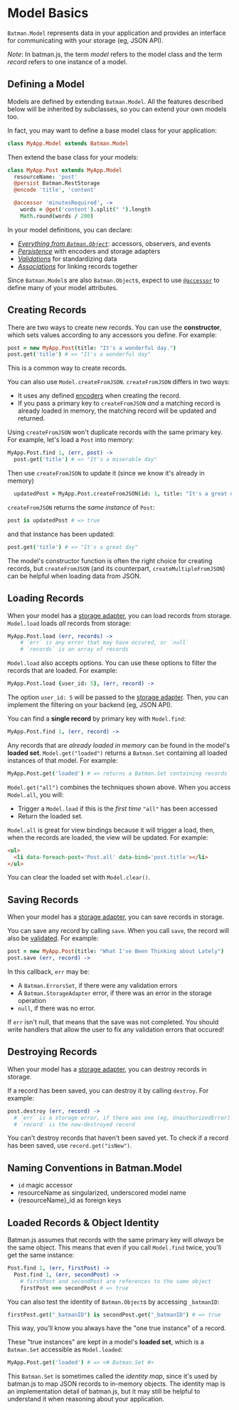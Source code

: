 # Model Basics

`Batman.Model` represents data in your application and
provides an interface for communicating with your storage (eg, JSON API).

_Note_: In batman.js, the term _model_ refers to the model class and the term _record_ refers to one instance of a model.

## Defining a Model

Models are defined by extending  `Batman.Model`. All the features described below will be inherited by subclasses, so you can extend your own models too. 

In fact, you may want to define a base model class for your application:

```coffeescript 
class MyApp.Model extends Batman.Model
```

Then extend the base class for your models:

```coffeescript
class MyApp.Post extends MyApp.Model 
  resourceName: 'post'
  @persist Batman.RestStorage
  @encode 'title', 'content'

  @accessor 'minutesRequired', -> 
    words = @get('content').split(" ").length
    Math.round(words / 200)
```

In your model definitions, you can declare:

- [_Everything from `Batman.Object`_](/docs/batman_object.html): accessors, observers, and events
- [_Persistence_](/docs/persistence.html) with encoders and storage adapters
- [_Validations_](/docs/validations.html) for standardizing data
- [_Associations_](/docs/model_associations.html) for linking records together

Since `Batman.Model`s are also `Batman.Object`s, expect to use [`@accessor`](/docs/batman_object.html#-accessor) to define many of your model attributes.

## Creating Records

There are two ways to create new records. You can use the __constructor__, which sets values according to any accessors you define. For example: 

```coffeescript
post = new MyApp.Post(title: "It's a wonderful day.")
post.get('title') # => "It's a wonderful day"
```

This is a common way to create records.

You can also use `Model.createFromJSON`.  `createFromJSON` differs in two ways:

- It uses any defined [encoders](/docs/persistence.html#encoders) when creating the record.
- If you pass a primary key to `createFromJSON` _and_ a matching record is already loaded in memory, the matching record will be updated and returned. 

Using `createFromJSON` won't duplicate records with the same primary key. For example, let's load a `Post` into memory:

```coffeescript
MyApp.Post.find 1, (err, post) ->
  post.get('title') # => "It's a miserable day"
```

Then use `createFromJSON` to update it (since we know it's already in memory)

```coffeescript
  updatedPost = MyApp.Post.createFromJSON(id: 1, title: "It's a great day")
```

`createFromJSON` returns the _same instance_ of `Post`:

```coffeescript
post is updatedPost # => true
```

and that instance has been updated:

```coffeescript
post.get('title') # => "It's a great day"
```

The model's constructor function is often the right choice for creating records, but `createFromJSON` (and its counterpart, `createMultipleFromJSON`) can be helpful when loading data from JSON.

## Loading Records

When your model has a [storage adapter](/docs/persistence.html#storage-adapters), you can load records from storage. `Model.load` loads _all_ records from storage: 

```coffeescript
MyApp.Post.load (err, records) -> 
    # `err` is any error that may have occured, or `null`
    # `records` is an array of records
```

`Model.load` also accepts options. You can use these options to filter the records that are loaded. For example:

```coffeescript
MyApp.Post.load {user_id: 5}, (err, record) ->
```

The option `user_id: 5` will be passed to the [storage adapter](/docs/persistence#storage-adapters). Then, you can implement the filtering on your backend (eg, JSON API).

You can find a __single record__ by primary key with `Model.find`: 

```coffeescript
MyApp.Post.find 1, (err, record) -> 
```

Any records that are _already loaded in memory_ can be found in the model's __loaded set__. `Model.get("loaded")` returns a `Batman.Set` containing all loaded instances of that model. For example:

```coffeescript
MyApp.Post.get('loaded') # => returns a Batman.Set containing records
```

`Model.get("all")` combines the techniques shown above. When you access `Model.all`, you will:

- Trigger a `Model.load` if this is the _first time_ `"all"` has been accessed
- Return the loaded set.

`Model.all` is great for view bindings because it will trigger a load, then, when the records are loaded, the view will be updated. For example:

```html
<ul>
  <li data-foreach-post='Post.all' data-bind='post.title'></li>
</ul>
```

You can clear the loaded set with `Model.clear()`.

## Saving Records 

When your model has a [storage adapter](/docs/persistence.html#storage-adapters), you can save records in storage.

You can save any record by calling `save`.  When you call `save`, the record will also be [validated](/docs/validations.html). For example:

```coffeescript
post = new MyApp.Post(title: "What I've Been Thinking about Lately")
post.save (err, record) ->
```

In this callback, `err` may be:

- A `Batman.ErrorsSet`, if there were any validation errors
- A `Batman.StorageAdapter` error, if there was an error in the storage operation
- `null`, if there was no error. 

If `err` isn't null, that means that the save was not completed. You should write handlers that allow the user to fix any validation errors that occured!

## Destroying Records

When your model has a [storage adapter](/docs/persistence.html#storage-adapters), you can destroy records in storage.

If a record has been saved, you can destroy it by calling `destroy`. For example:

```coffeescript
post.destroy (err, record) ->
  # `err` is a storage error, if there was one (eg, UnauthorizedError)
  # `record` is the now-destroyed record
```

You can't destroy records that haven't been saved yet. To check if a record has been saved, use `record.get("isNew")`.

## Naming Conventions in Batman.Model

- `id` magic accessor
- resourceName as singularized, underscored model name
- {resourceName}_id as foreign keys


## Loaded Records & Object Identity

Batman.js assumes that records with the same primary key will _always_ be the same object. This means that even if you call `Model.find` twice, you'll get the same instance:

```coffeescript
Post.find 1, (err, firstPost) ->
  Post.find 1, (err, secondPost) ->
    # firstPost and secondPost are references to the same object
    firstPost === secondPost # => true 
```

You can also test the identity of `Batman.Object`s by accessing `_batmanID`: 

```coffeescript
firstPost.get("_batmanID") is secondPost.get("_batmanID") # => true
```

This way, you'll know you always have the "one true instance" of a record. 

These "true instances" are kept in a model's __loaded set__, which is a `Batman.Set` accessible as `Model.loaded`:

```coffeescript
MyApp.Post.get('loaded') # => <# Batman.Set #>
```

This `Batman.Set` is sometimes called the _identity map_, since it's used by batman.js to map JSON records to in-memory objects. The identity map is an implementation detail of batman.js, but it may still be helpful to understand it when reasoning about your application.


